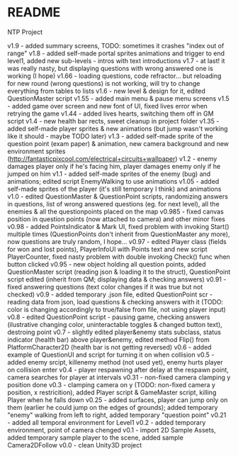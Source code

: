 # README #

NTP Project

v1.9 - added summary screens, TODO: sometimes it crashes "index out of range"
v1.8 - added self-made portal sprites animations and trigger to end level1, added new sub-levels - intros with text introductions
v1.7 - at last! it was really nasty, but displaying questions with wrong answered one is working (I hope)
v1.66 - loading questions, code refractor... but reloading for new round (wrong questions) is not working, will try to change everything from tables to lists
v1.6 - new level & design for it, edited QuestionMaster script
v1.55 - added main menu & pause menu screens
v1.5 - added game over screen and new font of UI, fixed lives error when retrying the game
v1.44 - added lives hearts, switching them off in GM script
v1.4 - new health bar rects, sweet cleanup in project folder
v1.35 - added self-made player sprites & new animations (but jump wasn't working like it should - maybe TODO later)
v1.3 - added self-made sprite of the question point (exam paper) & animation, new camera background and new environment sprites (http://fantasticpixcool.com/electrical+circuits+wallpaper)
v1.2 - enemy damages player only if he's facing him, player damages enemy only if he jumped on him
v1.1 - added self-made sprites of the enemy (bug) and animations; edited script EnemyWalking to use animations
v1.05 - added self-made sprites of the player (it's still temporary I think) and animations
v1.0 - edited QuestionMaster & QuestionPoint scripts, randomizing answers in questions, list of wrong answered questions (eg. for next level), all the enemies & all the questionpoints placed on the map
v0.985 - fixed canvas position in question points (now attached to camera) and other minor fixes
v0.98 - added PointsIndicator & Mark UI, fixed problem with invoking Start() multiple times (QuestionPoints don't inherit from QuestionMaster any more), now questions are truly random, I hope...
v0.97 - edited Player class (fields for won and lost points), PlayerInfoUI with Points text and new script PlayerCounter, fixed nasty problem with double invoking Check() func when button clicked
v0.95 - new object holding all question points, added QuestionMaster script (reading json & loading it to the struct), QuestionPoint script edited (inherit from QM; displaying data & checking answers)
v0.91 - fixed answering questions (text color changes if it was true but not checked)
v0.9 - added temporary .json file, edited QuestionPoint scr - reading data from json, load questions & checking answers with it (TODO: color is changing accordingly to true/false from file, not using player input)
v0.8 - edited QuestionPoint script - pausing game, checking answers (ilustrative changing color, uninteractable toggles & changed button text), destroing point
v0.7 - slightly edited player&enemy stats subclass, status indicator (health bar) above player&enemy, edited method Flip() from PlatformCharacter2D (health bar is not getting reversed)
v0.6 - added example of QuestionUI and script for turning it on when collision
v0.5 - added enemy srcipt, killenemy method (not used yet), enemy hurts player on collision enter
v0.4 - player respawning after delay at the respawn point, camera searches for player at intervals
v0.31 - non-fixed camera clamping y position done
v0.3 - clamping camera on y (TODO: non-fixed camera y position, x restricition), added Player script & GameMaster script, killing Player when he falls down
v0.25 - added surfaces, player can jump only on them (earlier he could jump on the edges of grounds); added temporary "enemy" walking from left to right, added temporary "question point"
v0.21 - added all temporal environment for Level1
v0.2 - added temporary environment, point of camera chenged
v0.1 - import 2D Sample Assets, added temporary sample player to the scene, added sample Camera2DFollow
v0.0 - clean Unity3D project
